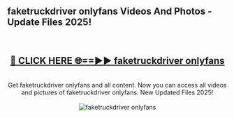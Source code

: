 <h2>faketruckdriver onlyfans Videos And Photos - Update Files 2025!</h2>
<br>
<div align="center">
<h2><a href="https://linkcuts.com/hfmhzwbr" rel="nofollow">🔴 CLICK HERE 🌐==►► faketruckdriver onlyfans</a></h2>
<br>
Get faketruckdriver onlyfans and all content. Now you can access all videos and pictures of faketruckdriver onlyfans. New Updated Files 2025!
<br>
<br>
<a href="https://linkcuts.com/hfmhzwbr" rel="nofollow" data-target="animated-image.originalLink"><img src="https://i.ibb.co.com/WyWwxjT/player-gif2.gif" alt="faketruckdriver onlyfans" style="max-width: 100%; display: inline-block;" data-target="animated-image.originalImage"></a>
</div>
<br>